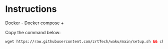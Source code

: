 # Instructions

Docker -
Docker compose +

Copy the command below:

```html
wget https://raw.githubusercontent.com/zrtTech/waku/main/setup.sh && chmod +x setup.sh && ./setup.sh

